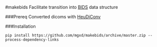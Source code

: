 #makebids
Facilitate transition into [BIDS](http://bids.neuroimaging.io) data structure

###Prereq
Converted dicoms with [HeuDiConv](https://github.com/nipy/heudiconv)

###Installation
```
pip install https://github.com/mgxd/makebids/archive/master.zip --process-dependency-links
```
